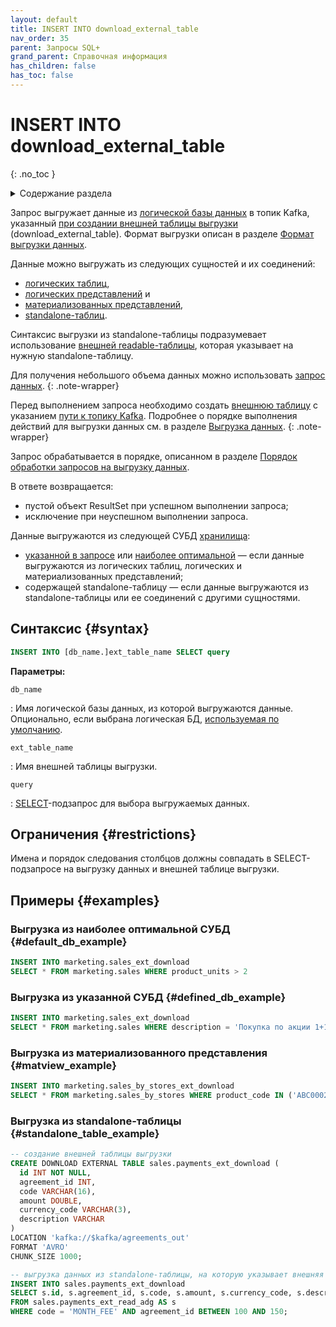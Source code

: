 ```yaml
---
layout: default
title: INSERT INTO download_external_table
nav_order: 35
parent: Запросы SQL+
grand_parent: Справочная информация
has_children: false
has_toc: false
---
```


# INSERT INTO download_external_table
{: .no_toc }

<details markdown="block">
  <summary>
    Содержание раздела
  </summary>
  {: .text-delta }
1. TOC
{:toc}
</details>

Запрос выгружает данные из [логической базы данных](../../../overview/main_concepts/logical_db/logical_db.md) 
в топик Kafka, указанный 
[при создании внешней таблицы выгрузки](../CREATE_DOWNLOAD_EXTERNAL_TABLE/CREATE_DOWNLOAD_EXTERNAL_TABLE.md) 
(download_external_table). Формат выгрузки описан в разделе
[Формат выгрузки данных](../../download_format/download_format.md).

Данные можно выгружать из следующих сущностей и их соединений:
* [логических таблиц](../../../overview/main_concepts/logical_table/logical_table.md), 
* [логических представлений](../../../overview/main_concepts/logical_view/logical_view.md) и 
* [материализованных представлений](../../../overview/main_concepts/materialized_view/materialized_view.md),
* [standalone-таблиц](../../../overview/main_concepts/standalone_table/standalone_table.md).

Синтаксис выгрузки из standalone-таблицы подразумевает использование
[внешней readable-таблицы](../../../overview/main_concepts/external_table/external_table.md#readable_table), которая
указывает на нужную standalone-таблицу.

Для получения небольшого объема данных можно использовать 
[запрос данных](../../../working_with_system/data_reading/data_reading.md).
{: .note-wrapper}

Перед выполнением запроса необходимо создать [внешнюю таблицу](../../../overview/main_concepts/external_table/external_table.md)
с указанием [пути к топику Kafka](../../path_to_kafka_topic/path_to_kafka_topic.md). Подробнее о порядке 
выполнения действий для выгрузки данных см. в разделе [Выгрузка данных](../../../working_with_system/data_download/data_download.md).
{: .note-wrapper}

Запрос обрабатывается в порядке, описанном в разделе
[Порядок обработки запросов на выгрузку данных](../../../overview/interactions/download_processing/download_processing.md).

В ответе возвращается:
*   пустой объект ResultSet при успешном выполнении запроса;
*   исключение при неуспешном выполнении запроса.

Данные выгружаются из следующей СУБД [хранилища](../../../overview/main_concepts/data_storage/data_storage.md):
* [указанной в запросе](../../../reference/sql_plus_requests/SELECT/SELECT.md#param_datasource_type) или 
  [наиболее оптимальной](../../../working_with_system/data_reading/routing/routing.md) —
  если данные выгружаются из логических таблиц, логических и материализованных представлений;
* содержащей standalone-таблицу — если данные выгружаются из standalone-таблицы или ее соединений с другими сущностями.

## Синтаксис {#syntax}

```sql
INSERT INTO [db_name.]ext_table_name SELECT query
```

**Параметры:**

`db_name`

: Имя логической базы данных, из которой выгружаются данные. Опционально, если выбрана логическая БД, 
  [используемая по умолчанию](../../../working_with_system/other_features/default_db_set-up/default_db_set-up.md).

`ext_table_name`

: Имя внешней таблицы выгрузки.

`query`

: [SELECT](../SELECT/SELECT.md)-подзапрос для выбора выгружаемых данных.

## Ограничения {#restrictions}

Имена и порядок следования столбцов должны совпадать в SELECT-подзапросе на выгрузку данных и внешней таблице выгрузки.

## Примеры {#examples}

### Выгрузка из наиболее оптимальной СУБД {#default_db_example}

```sql
INSERT INTO marketing.sales_ext_download
SELECT * FROM marketing.sales WHERE product_units > 2
```

### Выгрузка из указанной СУБД {#defined_db_example}

```sql
INSERT INTO marketing.sales_ext_download 
SELECT * FROM marketing.sales WHERE description = 'Покупка по акции 1+1' DATASOURCE_TYPE = 'adqm'
```

### Выгрузка из материализованного представления {#matview_example}

```sql
INSERT INTO marketing.sales_by_stores_ext_download
SELECT * FROM marketing.sales_by_stores WHERE product_code IN ('ABC0002', 'ABC0003', 'ABC0004') DATASOURCE_TYPE = 'adqm'
```

### Выгрузка из standalone-таблицы {#standalone_table_example}

```sql
-- создание внешней таблицы выгрузки
CREATE DOWNLOAD EXTERNAL TABLE sales.payments_ext_download (
  id INT NOT NULL,
  agreement_id INT,
  code VARCHAR(16),
  amount DOUBLE,
  currency_code VARCHAR(3),
  description VARCHAR
)
LOCATION 'kafka://$kafka/agreements_out'
FORMAT 'AVRO'
CHUNK_SIZE 1000;

-- выгрузка данных из standalone-таблицы, на которую указывает внешняя readable-таблица payments_ext_read_adg
INSERT INTO sales.payments_ext_download
SELECT s.id, s.agreement_id, s.code, s.amount, s.currency_code, s.description 
FROM sales.payments_ext_read_adg AS s 
WHERE code = 'MONTH_FEE' AND agreement_id BETWEEN 100 AND 150;
```